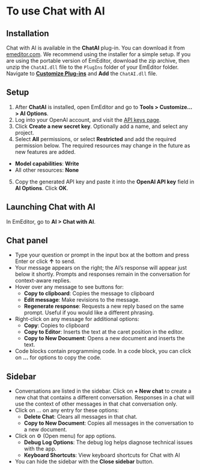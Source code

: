 # To use Chat with AI

## Installation
Chat with AI is available in the **ChatAI** plug-in. You can download it from [emeditor.com](https://www.emeditor.com/download-chatai/). We recommend using the installer for a simple setup. If you are using the portable version of EmEditor, download the zip archive, then  unzip the `ChatAI.dll` file to the `PlugIns` folder of your EmEditor folder. Navigate to [**Customize Plug-ins**](../../cmd/tools/customize_plug_ins) and **Add** the `ChatAI.dll` file.

## Setup
1. After **ChatAI** is installed, open EmEditor and go to **Tools > Customize... > AI Options**.
2. Log into your OpenAI account, and visit the [API keys page](https://platform.openai.com/settings/organization/api-keys).
3. Click **Create a new secret key**. Optionally add a name, and select any project.
4. Select **All** permissions, or select **Restricted** and add the required permission below. The required resources may change in the future as new features are added.
- **Model capabilities**: **Write**
- All other resources: **None**
5. Copy the generated API key and paste it into the **OpenAI API key** field in **AI Options**. Click **OK**.

## Launching Chat with AI
In EmEditor, go to **AI > Chat with AI**.

## Chat panel
- Type your question or prompt in the input box at the bottom and press Enter or click **↑** to send.
- Your message appears on the right; the AI’s response will appear just below it shortly. Prompts and responses remain in the conversation for context-aware replies.
- Hover over any message to see buttons for:
  - **Copy to clipboard**: Copies the message to clipboard
  - **Edit message**: Make revisions to the message.
  - **Regenerate response**: Requests a new reply based on the same prompt. Useful if you would like a different phrasing.
- Right-click on any message for additional options:
  - **Copy**: Copies to clipboard
  - **Copy to Editor**: Inserts the text at the caret position in the editor.
  - **Copy to New Document**: Opens a new document and inserts the text.
- Code blocks contain programming code. In a code block, you can click on **…** for options to copy the code.

## Sidebar
- Conversations are listed in the sidebar. Click on **+ New chat** to create a new chat that contains a different conversation. Responses in a chat will use the context of other messages in that chat conversation only.
- Click on *…* on any entry for these options:
  - **Delete Chat**: Clears all messages in that chat.
  - **Copy to New Document**: Copies all messages in the conversation to a new document.
- Click on ⚙️ (Open menu) for app options.
  - **Debug Log Options**: The debug log helps diagnose technical issues with the app.
  - **Keyboard Shortcuts**: View keyboard shortcuts for Chat with AI
- You can hide the sidebar with the **Close sidebar** button.